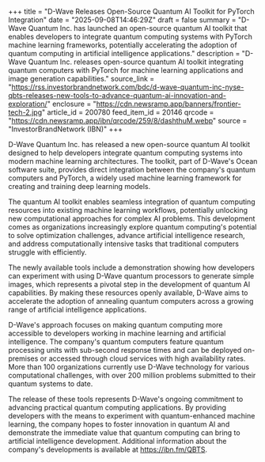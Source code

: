 +++
title = "D-Wave Releases Open-Source Quantum AI Toolkit for PyTorch Integration"
date = "2025-09-08T14:46:29Z"
draft = false
summary = "D-Wave Quantum Inc. has launched an open-source quantum AI toolkit that enables developers to integrate quantum computing systems with PyTorch machine learning frameworks, potentially accelerating the adoption of quantum computing in artificial intelligence applications."
description = "D-Wave Quantum Inc. releases open-source quantum AI toolkit integrating quantum computers with PyTorch for machine learning applications and image generation capabilities."
source_link = "https://rss.investorbrandnetwork.com/bdc/d-wave-quantum-inc-nyse-qbts-releases-new-tools-to-advance-quantum-ai-innovation-and-exploration/"
enclosure = "https://cdn.newsramp.app/banners/frontier-tech-2.jpg"
article_id = 200780
feed_item_id = 20146
qrcode = "https://cdn.newsramp.app/ibn/qrcode/259/8/dashthuM.webp"
source = "InvestorBrandNetwork (IBN)"
+++

<p>D-Wave Quantum Inc. has released a new open-source quantum AI toolkit designed to help developers integrate quantum computing systems into modern machine learning architectures. The toolkit, part of D-Wave's Ocean software suite, provides direct integration between the company's quantum computers and PyTorch, a widely used machine learning framework for creating and training deep learning models.</p><p>The quantum AI toolkit enables seamless integration of quantum computing resources into existing machine learning workflows, potentially unlocking new computational approaches for complex AI problems. This development comes as organizations increasingly explore quantum computing's potential to solve optimization challenges, advance artificial intelligence research, and address computationally intensive tasks that traditional computers struggle with efficiently.</p><p>The newly available tools include a demonstration showing how developers can experiment with using D-Wave quantum processors to generate simple images, which represents a pivotal step in the development of quantum AI capabilities. By making these resources openly available, D-Wave aims to accelerate the adoption of annealing quantum computers across a growing range of artificial intelligence applications.</p><p>D-Wave's approach focuses on making quantum computing more accessible to developers working in machine learning and artificial intelligence. The company's quantum computers feature quantum processing units with sub-second response times and can be deployed on-premises or accessed through cloud services with high availability rates. More than 100 organizations currently use D-Wave technology for various computational challenges, with over 200 million problems submitted to their quantum systems to date.</p><p>The release of these tools represents D-Wave's ongoing commitment to advancing practical quantum computing applications. By providing developers with the means to experiment with quantum-enhanced machine learning, the company hopes to foster innovation in quantum AI and demonstrate the immediate value that quantum computing can bring to artificial intelligence development. Additional information about the company's developments is available at <a href="https://ibn.fm/QBTS" rel="nofollow" target="_blank">https://ibn.fm/QBTS</a>.</p>